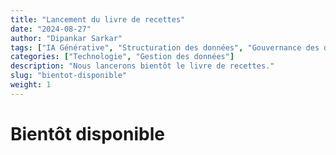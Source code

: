 ```yaml
---
title: "Lancement du livre de recettes"
date: "2024-08-27"
author: "Dipankar Sarkar"
tags: ["IA Générative", "Structuration des données", "Gouvernance des données", "Implémentation de l'IA", "Pipelines de données"]
categories: ["Technologie", "Gestion des données"]
description: "Nous lancerons bientôt le livre de recettes."
slug: "bientot-disponible"
weight: 1
---
```


# Bientôt disponible